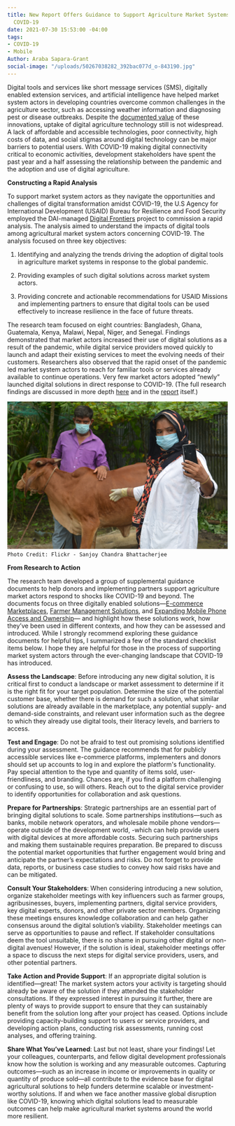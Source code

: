 ```yaml
---
title: New Report Offers Guidance to Support Agriculture Market Systems Actors During
  COVID-19
date: 2021-07-30 15:53:00 -04:00
tags:
- COVID-19
- Mobile
Author: Araba Sapara-Grant
social-image: "/uploads/50267038282_392bac077d_o-843190.jpg"
---
```


Digital tools and services like short message services (SMS), digitally enabled extension services, and artificial intelligence have helped market system actors in developing countries overcome common challenges in the agriculture sector, such as accessing weather information and diagnosing pest or disease outbreaks. Despite the [documented value](https://openknowledge.worldbank.org/bitstream/handle/10986/35216/9781464816574.pdf?sequence=2&isAllowed=y) of these innovations, uptake of digital agriculture technology still is not widespread. A lack of affordable and accessible technologies, poor connectivity, high costs of data, and social stigmas around digital technology can be major barriers to potential users. With COVID-19 making digital connectivity critical to economic activities, development stakeholders have spent the past year and a half assessing the relationship between the pandemic and the adoption and use of digital agriculture.

**Constructing a Rapid Analysis**

To support market system actors as they navigate the opportunities and challenges of digital transformation amidst COVID-19, the U.S Agency for International Development (USAID) Bureau for Resilience and Food Security employed the DAI-managed [Digital Frontiers](https://www.dai.com/our-work/projects/worldwide-digital-frontiers-df) project to commission a rapid analysis. The analysis aimed to understand the impacts of digital tools among agricultural market system actors concerning COVID-19. The analysis focused on three key objectives:

1. Identifying and analyzing the trends driving the adoption of digital tools in agriculture market systems in response to the global pandemic.

2. Providing examples of such digital solutions across market system actors.

3. Providing concrete and actionable recommendations for USAID Missions and implementing partners to ensure that digital tools can be used effectively to increase resilience in the face of future threats.

The research team focused on eight countries: Bangladesh, Ghana, Guatemala, Kenya, Malawi, Nepal, Niger, and Senegal. Findings demonstrated that market actors increased their use of digital solutions as a result of the pandemic, while digital service providers moved quickly to launch and adapt their existing services to meet the evolving needs of their customers. Researchers also observed that the rapid onset of the pandemic led market system actors to reach for familiar tools or services already available to continue operations. Very few market actors adopted “newly” launched digital solutions in direct response to COVID-19. (The full research findings are discussed in more depth [here](https://agrilinks.org/post/digital-solutions-agriculture-market-systems-responding-covid-19) and in the [report](https://drive.google.com/file/d/16MpY2XpJxE1pZHDgN1bhw_opKuEQYJAt/view?usp=sharing) itself.)

![50267038282_392bac077d_o-843190.jpg](/uploads/50267038282_392bac077d_o-843190.jpg)\
`Photo Credit: Flickr - Sanjoy Chandra Bhattacherjee`

**From Research to Action**

The research team developed a group of supplemental guidance documents to help donors and implementing partners support agriculture market actors respond to shocks like COVID-19 and beyond. The documents focus on three digitally enabled solutions—[E-commerce Marketplaces](https://www.dai.com/uploads/E-Commerce_FRMT-dae762.pdf), [Farmer Management Solutions](https://www.dai.com/uploads/FarmerManagement_FRMT-53bd30.pdf), and [Expanding Mobile Phone Access and Ownership](https://www.dai.com/uploads/MobilePhone_FRMT-f14de6.pdf)— and highlight how these solutions work, how they’ve been used in different contexts, and how they can be assessed and introduced. While I strongly recommend exploring these guidance documents for helpful tips, I summarized a few of the standard checklist items below. I hope they are helpful for those in the process of supporting market system actors through the ever-changing landscape that COVID-19 has introduced.

**Assess the Landscape**: Before introducing any new digital solution, it is critical first to conduct a landscape or market assessment to determine if it is the right fit for your target population. Determine the size of the potential customer base, whether there is demand for such a solution, what similar solutions are already available in the marketplace, any potential supply- and demand-side constraints, and relevant user information such as the degree to which they already use digital tools, their literacy levels, and barriers to access.

**Test and Engage**: Do not be afraid to test out promising solutions identified during your assessment. The guidance recommends that for publicly accessible services like e-commerce platforms, implementers and donors should set up accounts to log in and explore the platform's functionality. Pay special attention to the type and quantity of items sold, user-friendliness, and branding. Chances are, if you find a platform challenging or confusing to use, so will others. Reach out to the digital service provider to identify opportunities for collaboration and ask questions.

**Prepare for Partnerships**: Strategic partnerships are an essential part of bringing digital solutions to scale. Some partnerships institutions—such as banks, mobile network operators, and wholesale mobile phone vendors—operate outside of the development world, -which can help provide users with digital devices at more affordable costs. Securing such partnerships and making them sustainable requires preparation. Be prepared to discuss the potential market opportunities that further engagement would bring and anticipate the partner’s expectations and risks. Do not forget to provide data, reports, or business case studies to convey how said risks have and can be mitigated.

**Consult Your Stakeholders**: When considering introducing a new solution, organize stakeholder meetings with key influencers such as farmer groups, agribusinesses, buyers, implementing partners, digital service providers, key digital experts, donors, and other private sector members. Organizing these meetings ensures knowledge collaboration and can help gather consensus around the digital solution’s viability. Stakeholder meetings can serve as opportunities to pause and reflect. If stakeholder consultations deem the tool unsuitable, there is no shame in pursuing other digital or non-digital avenues! However, if the solution is ideal, stakeholder meetings offer a space to discuss the next steps for digital service providers, users, and other potential partners.

**Take Action and Provide Support**: If an appropriate digital solution is identified—great! The market system actors your activity is targeting should already be aware of the solution if they attended the stakeholder consultations. If they expressed interest in pursuing it further, there are plenty of ways to provide support to ensure that they can sustainably benefit from the solution long after your project has ceased. Options include providing capacity-building support to users or service providers, and developing action plans, conducting risk assessments, running cost analyses, and offering training.

**Share What You’ve Learned**: Last but not least, share your findings! Let your colleagues, counterparts, and fellow digital development professionals know how the solution is working and any measurable outcomes. Capturing outcomes—such as an increase in income or improvements in quality or quantity of produce sold—all contribute to the evidence base for digital agricultural solutions to help funders determine scalable or investment-worthy solutions. If and when we face another massive global disruption like COVID-19, knowing which digital solutions lead to measurable outcomes can help make agricultural market systems around the world more resilient.